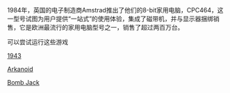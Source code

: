 1984年，英国的电子制造商Amstrad推出了他们的8-bit家用电脑，CPC464，这一型号试图为用户提供“一站式”的使用体验，集成了磁带机，并与显示器捆绑销售，它是欧洲最流行的家用电脑型号之一，销售了超过两百万台。

可以尝试运行这些游戏

[1943](tinyemu.html?type=cpc464&file=https://dnbwg.cdn.bcebos.com/tinyemu/cpc/1943.sna&joystick=true)

[Arkanoid](tinyemu.html?type=cpc464&file=https://dnbwg.cdn.bcebos.com/tinyemu/cpc/arkanoid.sna&joystick=true)

[Bomb Jack](tinyemu.html?type=cpc464&file=https://dnbwg.cdn.bcebos.com/tinyemu/cpc/bomb_jack.sna&joystick=true)
